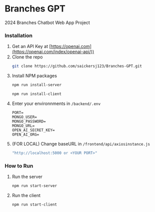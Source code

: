 # Branches GPT
 2024 Branches Chatbot Web App Project

### Installation

1. Get an API Key at [https://openai.com](https://openai.com/index/openai-api/))
2. Clone the repo
   ```sh
   git clone https://github.com/saickersj123/Branches-GPT.git
   ```
3. Install NPM packages
   ```sh
   npm run install-server
   ```
   ```sh
   npm run install-client
   ```
4. Enter your environnments in `/backend/.env`
   ```
   PORT=
   MONGO_USER=
   MONGO_PASSWORD=
   MONGO_URL=
   OPEN_AI_SECRET_KEY=
   OPEN_AI_ORG=
   ```
5. (FOR LOCAL) Change baseURL in `/frontend/api/axiosinstance.js`
   ```sh
   "http://localhost:5000 or <YOUR PORT>"
   ```
   
### How to Run

1. Run the server
   ```sh
   npm run start-server
   ```
2. Run the client
   ```sh
   npm run start-client
   ```
